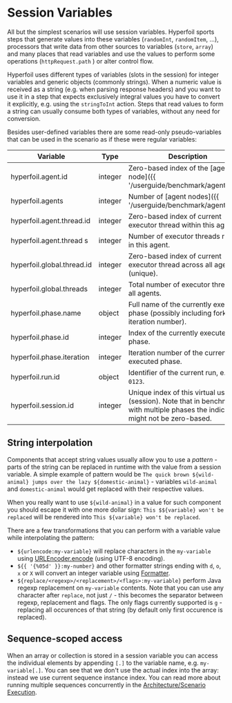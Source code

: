 ---
---
# Session Variables

All but the simplest scenarios will use session variables. Hyperfoil sports steps that generate values into these variables (`randomInt`, `randomItem`, ...), processors that write data from other sources to variables (`store`, `array`) and many places that read variables and use the values to perform some operations (`httpRequest.path` ) or alter control flow.

Hyperfoil uses different types of variables (slots in the session) for integer variables and generic objects (commonly strings). When a numeric value is received as a string (e.g. when parsing response headers) and you want to use it in a step that expects exclusively integral values you have to convert it explicitly, e.g. using the `stringToInt` action. Steps that read values to form a string can usually consume both types of variables, without any need for conversion.

Besides user-defined variables there are some read-only pseudo-variables that can be used in the scenario as if these were regular variables:

| Variable                   | Type    | Description |
| -------------------------- | ------- | ----------- |
| hyperfoil.agent.id         | integer | Zero-based index of the [agent node]({{ '/userguide/benchmark/agents.html' | absolute_url }}) |
| hyperfoil.agents           | integer | Number of [agent nodes]({{ '/userguide/benchmark/agents.html' | absolute_url }}) or 1 when running in in-VM mode (standalone or CLI) |
| hyperfoil.agent.thread.id  | integer | Zero-based index of current executor thread within this agent. |
| hyperfoil.agent.thread s   | integer | Number of executor threads running in this agent. |
| hyperfoil.global.thread.id | integer | Zero-based index of current executor thread across all agents (unique). |
| hyperfoil.global.threads   | integer | Total number of executor threads on all agents. |
| hyperfoil.phase.name       | object  | Full name of the currently executed phase (possibly including fork and iteration number). |
| hyperfoil.phase.id         | integer | Index of the currently executed phase. |
| hyperfoil.phase.iteration  | integer | Iteration number of the currently executed phase. |
| hyperfoil.run.id           | object  | Identifier of the current run, e.g. `0123`. |
| hyperfoil.session.id       | integer | Unique index of this virtual user (session). Note that in benchmarks with multiple phases the indices might not be zero-based. |

## String interpolation

Components that accept string values usually allow you to use a *pattern* - parts of the string can be replaced in runtime with the value from a session variable. A simple example of pattern would be `The quick brown ${wild-animal} jumps over the lazy ${domestic-animal}` - variables `wild-animal` and `domestic-animal` would get replaced with their respective values.

When you really want to use `${wild-animal}` in a value for such component you should escape it with one more dollar sign: `This $${variable} won't be replaced` will be rendered into `This ${variable} won't be replaced`.

There are a few transformations that you can perform with a variable value while interpolating the pattern:
* `${urlencode:my-variable}` will replace characters in the `my-variable` using [URLEncoder.encode](https://docs.oracle.com/javase/7/docs/api/java/net/URLEncoder.html#encode(java.lang.String,%20java.lang.String)) (using UTF-8 encoding).
* `${{ '{%05d' }}:my-number}` and other formatter strings ending with `d`, `o`, `x` or `X` will convert an integer variable using [Formatter](https://docs.oracle.com/javase/7/docs/api/java/util/Formatter.html).
* `${replace/<regexp>/<replacement>/<flags>:my-variable}` perform Java regexp replacement on `my-variable` contents. Note that you can use any character after `replace`, not just `/` - this becomes the separator between regexp, replacement and flags. The only flags currently supported is `g` - replacing all occurences of that string (by default only first occurence is replaced).

## Sequence-scoped access

When an array or collection is stored in a session variable you can access the individual elements by appending `[.]` to the variable name, e.g. `my-variable[.]`. You can see that we don't use the actual index into the array: instead we use current sequence instance index. You can read more about running multiple sequences concurrently in the [Architecture/Scenario Execution](/docs/architecture.html#scenario-execution).
